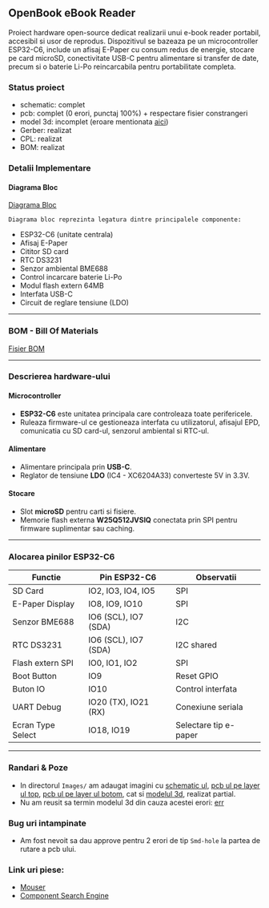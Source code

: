 ## OpenBook eBook Reader

Proiect hardware open-source dedicat realizarii unui e-book reader portabil, accesibil si usor de reprodus. Dispozitivul se bazeaza pe un microcontroller ESP32-C6, include un afisaj E-Paper cu consum redus de energie, stocare pe card microSD, conectivitate USB-C pentru alimentare si transfer de date, precum si o baterie Li-Po reincarcabila pentru portabilitate completa.

### Status proiect
- schematic: complet
- pcb: complet (0 erori, punctaj 100%) + respectare fisier constrangeri
- model 3d: incomplet (eroare mentionata [aici](https://github.com/florian-ariasu/ebook-reader/blob/main/README.md#randari--poze))
- Gerber: realizat
- CPL: realizat
- BOM: realizat

### Detalii Implementare

#### Diagrama Bloc

[Diagrama Bloc](Images/diagram.png)

`Diagrama bloc reprezinta legatura dintre principalele componente:`
- ESP32-C6 (unitate centrala)
- Afisaj E-Paper
- Cititor SD card
- RTC DS3231
- Senzor ambiental BME688
- Control incarcare baterie Li-Po
- Modul flash extern 64MB
- Interfata USB-C
- Circuit de reglare tensiune (LDO)

---

### BOM - Bill Of Materials

[Fisier BOM](Manufacturing/BOM.csv)

---

### Descrierea hardware-ului

#### Microcontroller
- **ESP32-C6** este unitatea principala care controleaza toate perifericele.
- Ruleaza firmware-ul ce gestioneaza interfata cu utilizatorul, afisajul EPD, comunicatia cu SD card-ul, senzorul ambiental si RTC-ul.

#### Alimentare
- Alimentare principala prin **USB-C**.
- Reglator de tensiune **LDO** (IC4 - XC6204A33) converteste 5V in 3.3V.

#### Stocare
- Slot **microSD** pentru carti si fisiere.
- Memorie flash externa **W25Q512JVSIQ** conectata prin SPI pentru firmware suplimentar sau caching.

---

### Alocarea pinilor ESP32-C6

| Functie               | Pin ESP32-C6 | Observatii |
|------------------------|--------------|-------------|
| SD Card                | IO2, IO3, IO4, IO5 | SPI |
| E-Paper Display        | IO8, IO9, IO10 | SPI |
| Senzor BME688          | IO6 (SCL), IO7 (SDA) | I2C |
| RTC DS3231             | IO6 (SCL), IO7 (SDA) | I2C shared |
| Flash extern SPI       | IO0, IO1, IO2 | SPI |
| Boot Button            | IO9          | Reset GPIO |
| Buton IO               | IO10         | Control interfata |
| UART Debug             | IO20 (TX), IO21 (RX) | Conexiune seriala |
| Ecran Type Select      | IO18, IO19   | Selectare tip e-paper |

---

### Randari & Poze

- In directorul `Images/` am adaugat imagini cu [schematic ul](Images/schematic.png), [pcb ul pe layer ul top](Images/pcb-top.png), [pcb ul pe layer ul botom](Images/pcb-bottom.png), cat si [modelul 3d](Images/3d-model.png), realizat partial.
- Nu am reusit sa termin modelul 3d din cauza acestei erori: [err](https://drive.google.com/file/d/1OxoRz578BLnHlP2pYjgpvO0PX-aaG8BJ/view?usp=sharing)

### Bug uri intampinate
- Am fost nevoit sa dau approve pentru 2 erori de tip `Smd-hole` la partea de rutare a pcb ului.

### Link uri piese:
- [Mouser](https://eu.mouser.com/)
- [Component Search Engine](https://componentsearchengine.com)
